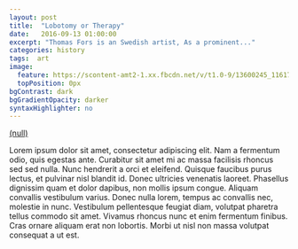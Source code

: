 ```yaml
---
layout: post
title:  "Lobotomy or Therapy"
date:   2016-09-13 01:00:00
excerpt: "Thomas Fors is an Swedish artist, As a prominent..."
categories: history
tags:  art
image:
  feature: https://scontent-amt2-1.xx.fbcdn.net/v/t1.0-9/13600245_116176502150234_7144171867518522282_n.jpg?oh=da0ef6981f15a9fdff4d81974b46009d&oe=58730E56
  topPosition: 0px
bgContrast: dark
bgGradientOpacity: darker
syntaxHighlighter: no
---
```


<a class="embedly-card" data-card-key="d1c41d9c82f2497eabe62c36b6dcb9a6" data-card-controls="0" data-card-branding="0" href="https://scontent-amt2-1.xx.fbcdn.net/t31.0-8/13661869_116054715495746_4559578451008097935_o.jpg">(null)</a>
<script async src="//cdn.embedly.com/widgets/platform.js" charset="UTF-8"></script>

Lorem ipsum dolor sit amet, consectetur adipiscing elit. Nam a fermentum odio, quis egestas ante. Curabitur sit amet mi ac massa facilisis rhoncus sed sed nulla. Nunc hendrerit a orci et eleifend. Quisque faucibus purus lectus, et pulvinar nisl blandit id. Donec ultricies venenatis laoreet. Phasellus dignissim quam et dolor dapibus, non mollis ipsum congue. Aliquam convallis vestibulum varius. Donec nulla lorem, tempus ac convallis nec, molestie in nunc. Vestibulum pellentesque feugiat diam, volutpat pharetra tellus commodo sit amet. Vivamus rhoncus nunc et enim fermentum finibus. Cras ornare aliquam erat non lobortis. Morbi ut nisl non massa volutpat consequat a ut est.
